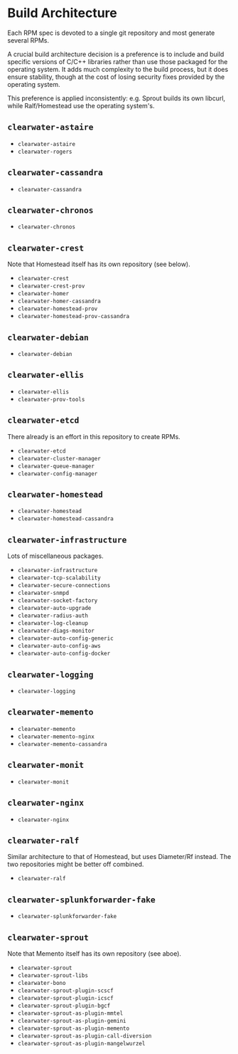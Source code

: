 Build Architecture
==================

Each RPM spec is devoted to a single git repository and most generate several RPMs.

A crucial build architecture decision is a preference is to include and build specific versions of
C/C++ libraries rather than use those packaged for the operating system. It adds much complexity to
the build process, but it does ensure stability, though at the cost of losing security fixes
provided by the operating system.

This preference is applied inconsistently: e.g. Sprout builds its own libcurl, while Ralf/Homestead
use the operating system's.


`clearwater-astaire`
--------------------

* `clearwater-astaire`
* `clearwater-rogers`


`clearwater-cassandra`
----------------------

* `clearwater-cassandra`


`clearwater-chronos`
--------------------

* `clearwater-chronos`


`clearwater-crest`
------------------

Note that Homestead itself has its own repository (see below).

* `clearwater-crest`
* `clearwater-crest-prov`
* `clearwater-homer`
* `clearwater-homer-cassandra`
* `clearwater-homestead-prov`
* `clearwater-homestead-prov-cassandra`

`clearwater-debian`
-------------------

* `clearwater-debian`

`clearwater-ellis`
------------------

* `clearwater-ellis`
* `clearwater-prov-tools`


`clearwater-etcd`
-----------------

There already is an effort in this repository to create RPMs.

* `clearwater-etcd`
* `clearwater-cluster-manager`
* `clearwater-queue-manager`
* `clearwater-config-manager`


`clearwater-homestead`
----------------------

* `clearwater-homestead`
* `clearwater-homestead-cassandra`


`clearwater-infrastructure`
---------------------------

Lots of miscellaneous packages.

* `clearwater-infrastructure`
* `clearwater-tcp-scalability`
* `clearwater-secure-connections`
* `clearwater-snmpd`
* `clearwater-socket-factory`
* `clearwater-auto-upgrade`
* `clearwater-radius-auth`
* `clearwater-log-cleanup`
* `clearwater-diags-monitor`
* `clearwater-auto-config-generic`
* `clearwater-auto-config-aws`
* `clearwater-auto-config-docker`


`clearwater-logging`
--------------------

* `clearwater-logging`


`clearwater-memento`
--------------------

* `clearwater-memento`
* `clearwater-memento-nginx`
* `clearwater-memento-cassandra`


`clearwater-monit`
------------------

* `clearwater-monit`


`clearwater-nginx`
------------------

* `clearwater-nginx`


`clearwater-ralf`
-----------------

Similar architecture to that of Homestead, but uses Diameter/Rf instead. The two repositories might
be better off combined.

* `clearwater-ralf`


`clearwater-splunkforwarder-fake`
---------------------------------

* `clearwater-splunkforwarder-fake`


`clearwater-sprout`
-------------------

Note that Memento itself has its own repository (see aboe).

* `clearwater-sprout`
* `clearwater-sprout-libs`
* `clearwater-bono`
* `clearwater-sprout-plugin-scscf`
* `clearwater-sprout-plugin-icscf`
* `clearwater-sprout-plugin-bgcf`
* `clearwater-sprout-as-plugin-mmtel`
* `clearwater-sprout-as-plugin-gemini`
* `clearwater-sprout-as-plugin-memento`
* `clearwater-sprout-as-plugin-call-diversion`
* `clearwater-sprout-as-plugin-mangelwurzel`
